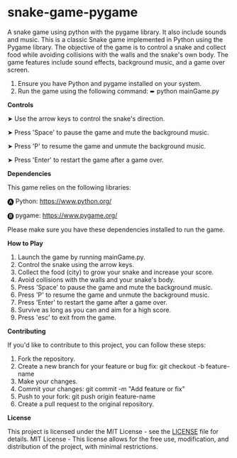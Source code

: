 # snake-game-pygame
A snake game using python with the pygame library. It also include sounds and music.
This is a classic Snake game implemented in Python using the Pygame library. The objective of the game is to control a snake and collect food while avoiding collisions with the walls and the snake's own body. The game features include sound effects, background music, and a game over screen.

1. Ensure you have Python and pygame installed on your system.
2. Run the game using the following command:
  ➨ python mainGame.py

**Controls**

➤ Use the arrow keys to control the snake's direction.

➤ Press 'Space' to pause the game and mute the background music.

➤ Press 'P' to resume the game and unmute the background music.

➤ Press 'Enter' to restart the game after a game over.

**Dependencies**

This game relies on the following libraries:

🅐 Python: https://www.python.org/

🅑 pygame: https://www.pygame.org/

 Please make sure you have these dependencies installed to run the game.

**How to Play**

1. Launch the game by running mainGame.py.
2. Control the snake using the arrow keys.
3. Collect the food (city) to grow your snake and increase your score.
4. Avoid collisions with the walls and your snake's body.
5. Press 'Space' to pause the game and mute the background music.
6. Press 'P' to resume the game and unmute the background music.
7. Press 'Enter' to restart the game after a game over.
8. Survive as long as you can and aim for a high score.
9. Press 'esc' to exit from the game.

**Contributing**

If you'd like to contribute to this project, you can follow these steps:

1. Fork the repository.
2. Create a new branch for your feature or bug fix: git checkout -b feature-name
3. Make your changes.
4. Commit your changes: git commit -m "Add feature or fix"
5. Push to your fork: git push origin feature-name
7. Create a pull request to the original repository.

**License**

This project is licensed under the MIT License - see the [LICENSE](LICENSE) file for details.
MIT License - This license allows for the free use, modification, and distribution of the project, with minimal restrictions.

